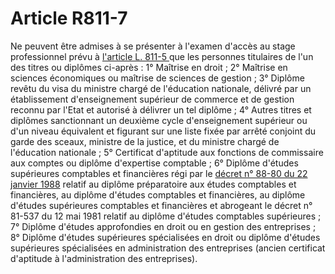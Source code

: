 # Article R811-7

Ne peuvent être admises à se présenter à l'examen d'accès au stage professionnel prévu à <a href='/affichCodeArticle.do?cidTexte=LEGITEXT000005634379&idArticle=LEGIARTI000006255375&dateTexte=&categorieLien=cid' title='Code de commerce - art. Annexe 7-1 (MMN)'>l'article L. 811-5 </a>que les personnes titulaires de l'un des titres ou diplômes ci-après : 1° Maîtrise en droit ; 2° Maîtrise en sciences économiques ou maîtrise de sciences de gestion ; 3° Diplôme revêtu du visa du ministre chargé de l'éducation nationale, délivré par un établissement d'enseignement supérieur de commerce et de gestion reconnu par l'Etat et autorisé à délivrer un tel diplôme ; 4° Autres titres et diplômes sanctionnant un deuxième cycle d'enseignement supérieur ou d'un niveau équivalent et figurant sur une liste fixée par arrêté conjoint du garde des sceaux, ministre de la justice, et du ministre chargé de l'éducation nationale ; 5° Certificat d'aptitude aux fonctions de commissaire aux comptes ou diplôme d'expertise comptable ; 6° Diplôme d'études supérieures comptables et financières régi par le <a href='/affichTexte.do?cidTexte=JORFTEXT000000512067&categorieLien=cid' title='Décret n°88-80 du 22 janvier 1988 (V)'>décret n° 88-80 du 22 janvier 1988</a> relatif au diplôme préparatoire aux études comptables et financières, au diplôme d'études comptables et financières, au diplôme d'études supérieures comptables et financières et abrogeant le décret n° 81-537 du 12 mai 1981 relatif au diplôme d'études comptables supérieures ; 7° Diplôme d'études approfondies en droit ou en gestion des entreprises ; 8° Diplôme d'études supérieures spécialisées en droit ou diplôme d'études supérieures spécialisées en administration des entreprises (ancien certificat d'aptitude à l'administration des entreprises).